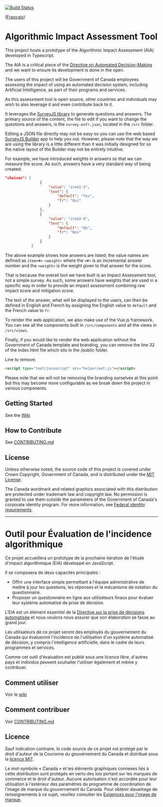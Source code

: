 [![Build Status](https://travis-ci.com/canada-ca/aia-eia-js.svg?branch=master)](https://travis-ci.com/canada-ca/aia-eia-js/)

([Français](#gabarit-pour-dépôts-de-code-source-ouvert-du-gouvernement-du-canada))

# Algorithmic Impact Assessment Tool

This project hosts a prototype of the Algorithmic Impact Assessment (AIA) developed in Typescript.

The AIA is a critical piece of the [Directive on Automated Decision-Making](http://www.tbs-sct.gc.ca/pol/doc-eng.aspx?id=32592) and we want to ensure its development is done in the open.

The users of this project will be Government of Canada employees assessing the impact of using an automated decision system, including Artificial Intelligence, as part of their programs and services.

As this assessment tool is open source, other countries and individuals may wish to also leverage it and even contribute back to it.

It leverages the [SurveyJS library](https://surveyjs.io/Overview/Library/) to generate questions and answers. The primary source of the content, the file to edit if you want to change the questions and answers, is the `survey-enfr.json`, located in the `/src` folder.

Editing a JSON file directly may not be easy so you can use the web based [SurveyJS Builder](https://surveyjs.io/create-survey/) app to help you out.
However, please note that the way we are using the library is a little different than it was initially designed for so the native layout of the Builder may not be entirely intuitive.

For example, we have introduced weights in answers so that we can measure the score.
As such, answers have a very standard way of being created:

```json
"choices": [
                {
                    "value": "item1-3",
                    "text": {
                        "default": "Yes",
                        "fr": "Oui"
                    }
                },
                {
                    "value": "item2-0",
                    "text": {
                        "default": "No",
                        "fr": "Non"
                    }
                }
            ]
```

The above example shows how answers are listed; the value names are defined as `item<#>-<weight>` where the `<#>` is an incremental answer number and the `<weight>` is the weight given to that answer for the score.

That is because the overall tool we have built is an Impact Assessment tool, not a simple survey.
As such, some answers have weights that are used in a specific way in order to provide an impact assessment combining raw impact score and mitigation score.

The text of the answer, what will be displayed to the users, can then be defined in English and French by assigning the English value to `default` and the French value to `fr`.

To render the web application, we also make use of the Vue.js framework.
You can see all the components built in `/src/components` and all the views in `/src/views`.

Finally, if you would like to render the web application without the Government of Canada template and branding, you can remove the line 32 of the index.html file which sits in the /public folder.

Line to remove:

```html
<script type="text/javascript" src="helper/wet.js"></script>
```

Please note that we will not be removing the branding ourselves at this point but this may become more configurable as we break down the project in various components.

## Getting Started

See the [Wiki](../../wiki)

## How to Contribute

See [CONTRIBUTING.md](CONTRIBUTING.md)

## License

Unless otherwise noted, the source code of this project is covered under Crown Copyright, Government of Canada, and is distributed under the [MIT License](LICENSE).

The Canada wordmark and related graphics associated with this distribution are protected under trademark law and copyright law. No permission is granted to use them outside the parameters of the Government of Canada's corporate identity program. For more information, see [Federal identity requirements](https://www.canada.ca/en/treasury-board-secretariat/topics/government-communications/federal-identity-requirements.html).

______________________

# Outil pour Évaluation de l'incidence algorithmique

Ce projet accueillera un prototype de la prochaine itération de l'étude d'impact algorithmique (EIA) développé en JavaScript.

Il se composera de deux capacités principales :

* Offrir une interface simple permettant à l'équipe administrative de mettre à jour les questions, les réponses et le mécanisme de notation du questionnaire.
* Proposer un questionnaire en ligne aux utilisateurs finaux pour évaluer leur système automatisé de prise de décision.

L'EIA est un élément essentiel de la [Directive sur la prise de décisions automatisée](http://www.tbs-sct.gc.ca/pol/doc-eng.aspx?id=32592) et nous voulons nous assurer que son élaboration se fasse au grand jour.

Les utilisateurs de ce projet seront des employés du gouvernement du Canada qui évalueront l'incidence de l'utilisation d'un système automatisé de décision, y compris l'intelligence artificielle, dans le cadre de leurs programmes et services.

Comme cet outil d'évaluation est publié sous une licence libre, d'autres pays et individus peuvent souhaiter l'utiliser également et même y contribuer.

## Comment utiliser

Voir le [wiki](../../wiki)

## Comment contribuer

Voir [CONTRIBUTING.md](CONTRIBUTING.md)

## Licence

Sauf indication contraire, le code source de ce projet est protégé par le droit d'auteur de la Couronne du gouvernement du Canada et distribué sous la [licence MIT](LICENSE).

Le mot-symbole « Canada » et les éléments graphiques connexes liés à cette distribution sont protégés en vertu des lois portant sur les marques de commerce et le droit d'auteur. Aucune autorisation n'est accordée pour leur utilisation à l'extérieur des paramètres du programme de coordination de l'image de marque du gouvernement du Canada. Pour obtenir davantage de renseignements à ce sujet, veuillez consulter les [Exigences pour l'image de marque](https://www.canada.ca/fr/secretariat-conseil-tresor/sujets/communications-gouvernementales/exigences-image-marque.html).
